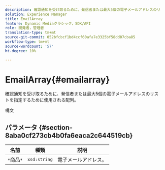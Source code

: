 ```yaml
---
description: 確認通知を受け取るために、発信者または最大5個の電子メールアドレスのリストを指定するために使用される配列。
solution: Experience Manager
title: EmailArray
feature: Dynamic Mediaクラシック，SDK/API
role: 開発者，管理者
translation-type: tm+mt
source-git-commit: 052bfcbcf1bd4ccf60afa7e3325bf58dd07cba85
workflow-type: tm+mt
source-wordcount: '57'
ht-degree: 10%

---
```



# EmailArray{#emailarray}

確認通知を受け取るために、発信者または最大5個の電子メールアドレスのリストを指定するために使用される配列。

構文

## パラメータ {#section-8aba0cf273cb4b0fa6eaca2c644519cb}

| 名前 | 種類 | 説明 |
|---|---|---|
| `*`商品`*` | `xsd:string` | 電子メールアドレス。 |

